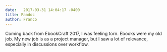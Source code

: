 ```yaml
---
date:   2017-03-31 14:04:17 -0400
title: Pandoc
author: Franco
---
```


Coming back from EbookCraft 2017, I was feeling torn. Ebooks were my old job. My new job is as a project manager, but I saw a lot of relevance, especially in discussions over workflow. 